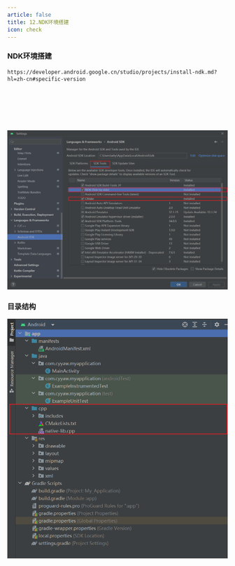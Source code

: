 ```yaml
---
article: false
title: 12.NDK环境搭建
icon: check
---
```


### NDK环境搭建

```text
https://developer.android.google.cn/studio/projects/install-ndk.md?hl=zh-cn#specific-version







```







![img.png](./img/01img.png)

### 目录结构 
![02mg.png](./img/02mg.png)



